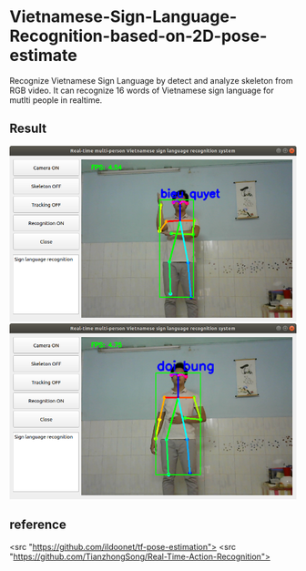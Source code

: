 # Vietnamese-Sign-Language-Recognition-based-on-2D-pose-estimate
Recognize Vietnamese Sign Language by detect and analyze skeleton from RGB video.
It can recognize 16 words of Vietnamese sign language for mutlti people in realtime.

## Result
<img src="bieu_quyet.png">
<img src="doi_bung.png">

## reference
<src "https://github.com/ildoonet/tf-pose-estimation">
<src "https://github.com/TianzhongSong/Real-Time-Action-Recognition">

